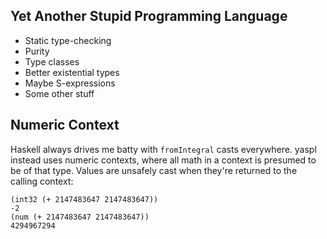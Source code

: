 Yet Another Stupid Programming Language
---------------------------------------

* Static type-checking
* Purity
* Type classes
* Better existential types
* Maybe S-expressions
* Some other stuff

Numeric Context
---------------
Haskell always drives me batty with `fromIntegral` casts everywhere.
yaspl instead uses numeric contexts, where all math in a context is
presumed to be of that type. Values are unsafely cast when they're
returned to the calling context:

    (int32 (+ 2147483647 2147483647))
    -2
    (num (+ 2147483647 2147483647))
    4294967294
